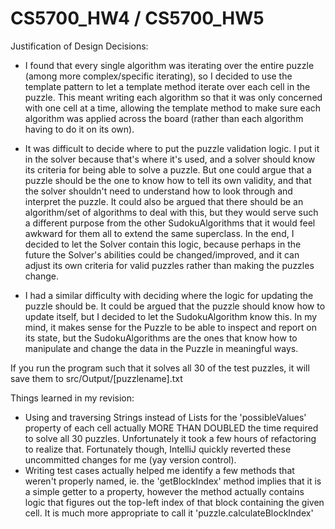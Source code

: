 # CS5700_HW4 / CS5700_HW5



Justification of Design Decisions:

- I found that every single algorithm was iterating over the entire puzzle (among more complex/specific iterating), so
I decided to use the template pattern to let a template method iterate over each cell in the puzzle.  This meant writing
each algorithm so that it was only concerned with one cell at a time, allowing the template method to make sure each
algorithm was applied across the board (rather than each algorithm having to do it on its own).

- It was difficult to decide where to put the puzzle validation logic.  I put it in the solver because that's where it's used, and a solver should know its
criteria for being able to solve a puzzle.  But one could argue that a puzzle should be the one to know how to tell its own validity, and that the solver
shouldn't need to understand how to look through and interpret the puzzle.  It could also be argued that there should be an algorithm/set of algorithms to
deal with this, but they would serve such a different purpose from the other SudokuAlgorithms that it would feel awkward for them all to extend the same
superclass.  In the end, I decided to let the Solver contain this logic, because perhaps in the future the Solver's abilities could be changed/improved, and
it can adjust its own criteria for valid puzzles rather than making the puzzles change.

- I had a similar difficulty with deciding where the logic for updating the puzzle should be.  It could be argued that the puzzle should know how to update
itself, but I decided to let the SudokuAlgorithm know this.  In my mind, it makes sense for the Puzzle to be able to inspect and report on its state, but the
 SudokuAlgorithms are the ones that know how to manipulate and change the data in the Puzzle in meaningful ways.


If you run the program such that it solves all 30 of the test puzzles, it will save them to src/Output/[puzzlename].txt



Things learned in my revision:
- Using and traversing Strings instead of Lists for the 'possibleValues' property of each cell actually MORE THAN DOUBLED the time required to solve all 30
puzzles.  Unfortunately it took a few hours of refactoring to realize that.  Fortunately though, IntelliJ quickly reverted these uncommitted changes for me
(yay version control).
- Writing test cases actually helped me identify a few methods that weren't properly named, ie. the 'getBlockIndex' method implies that it is a simple
getter to a property, however the method actually contains logic that figures out the top-left index of that block containing the given cell.  It is much
more appropriate to call it 'puzzle.calculateBlockIndex'